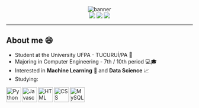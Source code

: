 <div align="center">
<img alt="banner" src="https://i.imgur.com/7ZmSBHB.png" />
</div>
<div align="center">
 <a href="https://www.instagram.com/loch_lucas/" target="_blank"><img src="https://img.shields.io/badge/-Instagram-%23E4405F?style=for-the-badge&logo=instagram&logoColor=white" target="_blank"></a>
 <a href = "mailto:lucas.loch.79"><img src="https://img.shields.io/badge/-Gmail-%23333?style=for-the-badge&logo=gmail&logoColor=white" target="_blank"></a>
 <a href="https://www.linkedin.com/in/lucas-loch-259b48231/" target="_blank"><img src="https://img.shields.io/badge/-LinkedIn-%230077B5?style=for-the-badge&logo=linkedin&logoColor=white" target="_blank"></a>
</div>
<hr>

## About me :smile:
- Student at the University UFPA - TUCURUÍ/PA :school_satchel:
- Majoring in Computer Engineering - 7th / 10th period :computer::mortar_board:
- Interested in <b>Machine Learning</b> 🤖 and <b>Data Science</b> :chart_with_upwards_trend:
- Studying: <br>
 <img align="left" alt="Python logo" src="https://cdn.jsdelivr.net/gh/devicons/devicon/icons/python/python-original.svg" width="40" height="40"/>
 <img align="left" alt="Javascript logo" src="https://cdn.jsdelivr.net/gh/devicons/devicon/icons/javascript/javascript-original.svg" width="40" height="40"/>
 <img align="left" alt="HTML logo" src="https://cdn.jsdelivr.net/gh/devicons/devicon/icons/html5/html5-original.svg" width="40" height="40"/>
 <img align="left" alt="CSS logo" src="https://cdn.jsdelivr.net/gh/devicons/devicon/icons/css3/css3-original.svg" width="40" height="40"/>
 <img align="left" alt="MySQL Logo" src="https://cdn.jsdelivr.net/gh/devicons/devicon/icons/mysql/mysql-original.svg" width="40" height="40"/>

<!--
**lucasloch/lucasloch** is a ✨ _special_ ✨ repository because its `README.md` (this file) appears on your GitHub profile.

Here are some ideas to get you started:

- 🔭 I’m currently working on ...
- 🌱 I’m currently learning ...
- 👯 I’m looking to collaborate on ...
- 🤔 I’m looking for help with ...
- 💬 Ask me about ...
- 📫 How to reach me: ...
- 😄 Pronouns: ...
- ⚡ Fun fact: ...
-->
